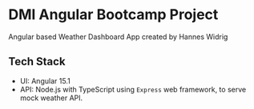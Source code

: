 # DMI Angular Bootcamp Project

Angular based Weather Dashboard App created by Hannes Widrig

## Tech Stack

- UI: Angular 15.1
- API: Node.js with TypeScript using `Express` web framework, to serve mock weather API.
